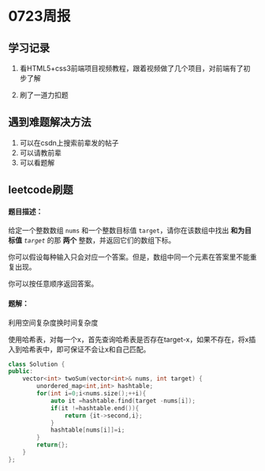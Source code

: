 # 0723周报

## 学习记录

1. 看HTML5+css3前端项目视频教程，跟着视频做了几个项目，对前端有了初步了解

2. 刷了一道力扣题

## 遇到难题解决方法

1. 可以在csdn上搜索前辈发的帖子
2. 可以请教前辈
3. 可以看题解

## leetcode刷题

#### 题目描述：

给定一个整数数组 `nums` 和一个整数目标值 `target`，请你在该数组中找出 **和为目标值** *`target`* 的那 **两个** 整数，并返回它们的数组下标。

你可以假设每种输入只会对应一个答案。但是，数组中同一个元素在答案里不能重复出现。

你可以按任意顺序返回答案。

#### 题解：

利用空间复杂度换时间复杂度

使用哈希表，对每一个x，首先查询哈希表是否存在target-x，如果不存在，将x插入到哈希表中，即可保证不会让x和自己匹配。

```c++
class Solution {
public:
    vector<int> twoSum(vector<int>& nums, int target) {
        unordered_map<int,int> hashtable;
        for(int i=0;i<nums.size();++i){
            auto it =hashtable.find(target -nums[i]);
            if(it !=hashtable.end()){
                return {it->second,i};
            }
            hashtable[nums[i]]=i;
        }
        return{};
    }
};
```

